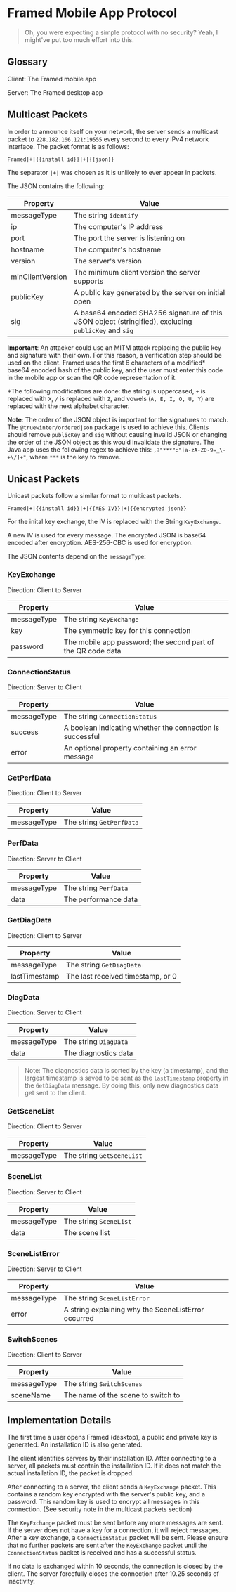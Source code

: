 # Framed Mobile App Protocol

> Oh, you were expecting a simple protocol with no security? Yeah, I might've put too much effort into this.

## Glossary

Client: The Framed mobile app

Server: The Framed desktop app

## Multicast Packets

In order to announce itself on your network, the server sends a multicast packet to `228.182.166.121:19555` every second to every IPv4 network interface. The packet format is as follows:

`Framed|+|{{install id}}|+|{{json}}`

The separator `|+|` was chosen as it is unlikely to ever appear in packets.

The JSON contains the following:

| Property | Value |
| -------- | ----- |
| messageType | The string `identify` |
| ip | The computer's IP address |
| port | The port the server is listening on |
| hostname | The computer's hostname |
| version | The server's version |
| minClientVersion | The minimum client version the server supports |
| publicKey | A public key generated by the server on initial open |
| sig | A base64 encoded SHA256 signature of this JSON object (stringified), excluding `publicKey` and `sig`

**Important**: An attacker could use an MITM attack replacing the public key and signature with their own. For this reason, a verification step should be used on the client. Framed uses the first 6 characters of a modified* base64 encoded hash of the public key, and the user must enter this code in the mobile app or scan the QR code representation of it.

*The following modifications are done: the string is uppercased, `+` is replaced with `X`, `/` is replaced with `Z`, and vowels (`A, E, I, O, U, Y`) are replaced with the next alphabet character.

**Note**: The order of the JSON object is important for the signatures to match. The `@truewinter/orderedjson` package is used to achieve this. Clients should remove `publicKey` and `sig` without causing invalid JSON or changing the order of the JSON object as this would invalidate the signature. The Java app uses the following regex to achieve this: `,?"***":"[a-zA-Z0-9=_\-+\/]+"`, where `***` is the key to remove.

## Unicast Packets

Unicast packets follow a similar format to multicast packets.

`Framed|+|{{install id}}|+|{{AES IV}}|+|{{encrypted json}}`

For the inital key exchange, the IV is replaced with the String `KeyExchange`.

A new IV is used for every message. The encrypted JSON is base64 encoded after encryption. AES-256-CBC is used for encryption.

The JSON contents depend on the `messageType`:

### KeyExchange

Direction: Client to Server

| Property | Value |
| -------- | ----- |
| messageType | The string `KeyExchange` |
| key | The symmetric key for this connection |
| password | The mobile app password; the second part of the QR code data |

### ConnectionStatus

Direction: Server to Client

| Property | Value |
| -------- | ----- |
| messageType | The string `ConnectionStatus` |
| success | A boolean indicating whether the connection is successful |
| error | An optional property containing an error message |

### GetPerfData

Direction: Client to Server

| Property | Value |
| -------- | ----- |
| messageType | The string `GetPerfData` |

### PerfData

Direction: Server to Client

| Property | Value |
| -------- | ----- |
| messageType | The string `PerfData` |
| data | The performance data |

### GetDiagData

Direction: Client to Server

| Property | Value |
| -------- | ----- |
| messageType | The string `GetDiagData` |
| lastTimestamp | The last received timestamp, or 0 |

### DiagData

Direction: Server to Client

| Property | Value |
| -------- | ----- |
| messageType | The string `DiagData` |
| data | The diagnostics data |

> Note: The diagnostics data is sorted by the key (a timestamp), and the largest timestamp is saved to be sent as the `lastTimestamp` property in the `GetDiagData` message. By doing this, only new diagnostics data get sent to the client.

### GetSceneList

Direction: Client to Server

| Property | Value |
| -------- | ----- |
| messageType | The string `GetSceneList` |

### SceneList

Direction: Server to Client

| Property | Value |
| -------- | ----- |
| messageType | The string `SceneList` |
| data | The scene list |

### SceneListError

Direction: Server to Client

| Property | Value |
| -------- | ----- |
| messageType | The string `SceneListError` |
| error | A string explaining why the SceneListError occurred |

### SwitchScenes

Direction: Client to Server

| Property | Value |
| -------- | ----- |
| messageType | The string `SwitchScenes` |
| sceneName | The name of the scene to switch to |

## Implementation Details

The first time a user opens Framed (desktop), a public and private key is generated. An installation ID is also generated.

The client identifies servers by their installation ID. After connecting to a server, all packets must contain the installation ID. If it does not match the actual installation ID, the packet is dropped.

After connecting to a server, the client sends a `KeyExchange` packet. This contains a random key encrypted with the server's public key, and a password. This random key is used to encrypt all messages in this connection. (See security note in the multicast packets section)

The `KeyExchange` packet must be sent before any more messages are sent. If the server does not have a key for a connection, it will reject messages. After a key exchange, a `ConnectionStatus` packet will be sent. Please ensure that no further packets are sent after the `KeyExchange` packet until the `ConnectionStatus` packet is received and has a successful status.

If no data is exchanged within 10 seconds, the connection is closed by the client. The server forcefully closes the connection after 10.25 seconds of inactivity.